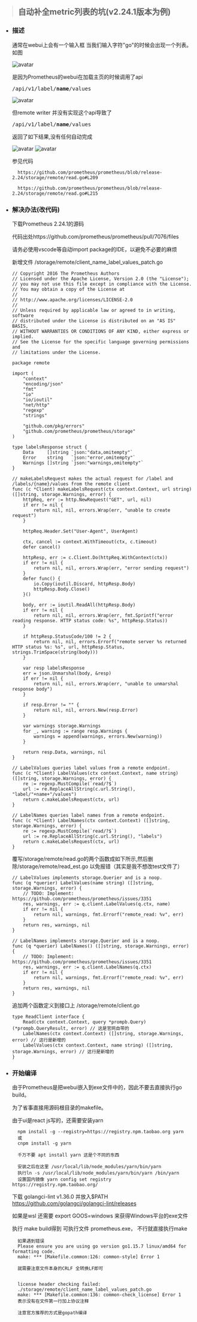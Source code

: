 > ## 自动补全metric列表的坑(v2.24.1版本为例)
* ### 描述
    通常在webui上会有一个输入框 当我们输入字符"go"的时候会出现一个列表。如图

    ![avatar](img/prometheus-auto-complete-1.png)

    是因为Prometheus的webui在加载主页的时候调用了api  <pre>/api/v1/label/__name__/values</pre>
    ![avatar](img/prometheus-auto-complete-2.png)

    但remote writer 并没有实现这个api导致了 <pre>/api/v1/label/__name__/values</pre> 返回了如下结果,没有任何自动完成
        
        
    ![avatar](img/prometheus-auto-compolete-failed-2.png)
    ![avatar](img/prometheus-auto-compolete-failed-1.png)

    参见代码

        https://github.com/prometheus/prometheus/blob/release-2.24/storage/remote/read.go#L209

        https://github.com/prometheus/prometheus/blob/release-2.24/storage/remote/read.go#L215

* ### 解决办法(改代码)
    下载Prometheus 2.24.1的源码

    代码出处https://github.com/prometheus/prometheus/pull/7076/files

    请务必使用vscode等自动import package的IDE，以避免不必要的麻烦

    新增文件 /storage/remote/client_name_label_values_patch.go
    ```golang
    // Copyright 2016 The Prometheus Authors
    // Licensed under the Apache License, Version 2.0 (the "License");
    // you may not use this file except in compliance with the License.
    // You may obtain a copy of the License at
    //
    // http://www.apache.org/licenses/LICENSE-2.0
    //
    // Unless required by applicable law or agreed to in writing, software
    // distributed under the License is distributed on an "AS IS" BASIS,
    // WITHOUT WARRANTIES OR CONDITIONS OF ANY KIND, either express or implied.
    // See the License for the specific language governing permissions and
    // limitations under the License.

    package remote

    import (
        "context"
        "encoding/json"
        "fmt"
        "io"
        "io/ioutil"
        "net/http"
        "regexp"
        "strings"

        "github.com/pkg/errors"
        "github.com/prometheus/prometheus/storage"
    )

    type labelsResponse struct {
        Data     []string `json:"data,omitempty"`
        Error    string   `json:"error,omitempty"`
        Warnings []string `json:"warnings,omitempty"`
    }

    // makeLabelsRequest makes the actual request for /label and /labels/{name}/values from the remote client
    func (c *Client) makeLabelsRequest(ctx context.Context, url string) ([]string, storage.Warnings, error) {
        httpReq, err := http.NewRequest("GET", url, nil)
        if err != nil {
            return nil, nil, errors.Wrap(err, "unable to create request")
        }

        httpReq.Header.Set("User-Agent", UserAgent)

        ctx, cancel := context.WithTimeout(ctx, c.timeout)
        defer cancel()

        httpResp, err := c.Client.Do(httpReq.WithContext(ctx))
        if err != nil {
            return nil, nil, errors.Wrap(err, "error sending request")
        }
        defer func() {
            io.Copy(ioutil.Discard, httpResp.Body)
            httpResp.Body.Close()
        }()

        body, err := ioutil.ReadAll(httpResp.Body)
        if err != nil {
            return nil, nil, errors.Wrap(err, fmt.Sprintf("error reading response. HTTP status code: %s", httpResp.Status))
        }

        if httpResp.StatusCode/100 != 2 {
            return nil, nil, errors.Errorf("remote server %s returned HTTP status %s: %s", url, httpResp.Status, strings.TrimSpace(string(body)))
        }

        var resp labelsResponse
        err = json.Unmarshal(body, &resp)
        if err != nil {
            return nil, nil, errors.Wrap(err, "unable to unmarshal response body")
        }

        if resp.Error != "" {
            return nil, nil, errors.New(resp.Error)
        }

        var warnings storage.Warnings
        for _, warning := range resp.Warnings {
            warnings = append(warnings, errors.New(warning))
        }

        return resp.Data, warnings, nil
    }

    // LabelValues queries label values from a remote endpoint.
    func (c *Client) LabelValues(ctx context.Context, name string) ([]string, storage.Warnings, error) {
        re := regexp.MustCompile(`read/?$`)
        url := re.ReplaceAllString(c.url.String(), "label/"+name+"/values")
        return c.makeLabelsRequest(ctx, url)
    }

    // LabelNames queries label names from a remote endpoint.
    func (c *Client) LabelNames(ctx context.Context) ([]string, storage.Warnings, error) {
        re := regexp.MustCompile(`read/?$`)
        url := re.ReplaceAllString(c.url.String(), "labels")
        return c.makeLabelsRequest(ctx, url)
    }

    ```
    
    覆写/storage/remote/read.go的两个函数成如下所示,然后删除/storage/remote/read_est.go 以免报错（其实是我不想改test文件了） 
    ```golang
    // LabelValues implements storage.Querier and is a noop.
    func (q *querier) LabelValues(name string) ([]string, storage.Warnings, error) {
        // TODO: Implement: https://github.com/prometheus/prometheus/issues/3351
        res, warnings, err := q.client.LabelValues(q.ctx, name)
        if err != nil {
            return nil, warnings, fmt.Errorf("remote_read: %v", err)
        }
        return res, warnings, nil
    }

    // LabelNames implements storage.Querier and is a noop.
    func (q *querier) LabelNames() ([]string, storage.Warnings, error) {
        // TODO: Implement: https://github.com/prometheus/prometheus/issues/3351
        res, warnings, err := q.client.LabelNames(q.ctx)
        if err != nil {
            return nil, warnings, fmt.Errorf("remote_read: %v", err)
        }
        return res, warnings, nil
    }
    ```

    追加两个函数定义到接口上 /storage/remote/client.go
    ```golang
    type ReadClient interface {
        Read(ctx context.Context, query *prompb.Query) (*prompb.QueryResult, error) // 这是官网自带的
        LabelNames(ctx context.Context) ([]string, storage.Warnings, error) // 这行是新增的
        LabelValues(ctx context.Context, name string) ([]string, storage.Warnings, error) // 这行是新增的
    }
    ```

* ### 开始编译
    由于Prometheus是把webui嵌入到exe文件中的，因此不要去直接执行go build。

    为了省事直接用源码根目录的makefile。

    由于ui是react js写的，还需要安装yarn

        npm install -g --registry=https://registry.npm.taobao.org yarn
        或
        cnpm install -g yarn
        
        千万不要 apt install yarn 这是个不同的东西

        安装之后在这里 /usr/local/lib/node_modules/yarn/bin/yarn
        执行ln -s /usr/local/lib/node_modules/yarn/bin/yarn /bin/yarn
        设置国内镜像 yarn config set registry https://registry.npm.taobao.org/

    下载 golangci-lint v1.36.0 并放入$PATH https://github.com/golangci/golangci-lint/releases
    
    如果是wsl 还需要 export GOOS=windows 来获得Windows平台的exe文件

    执行 make build得到 可执行文件 prometheus.exe， 不行就直接执行make
        
        如果遇到错误
        Please ensure you are using go version go1.15.7 linux/amd64 for formatting code.
        make: *** [Makefile.common:126: common-style] Error 1

        就需要注意文件本身的CRLF 全转换LF即可


        license header checking failed:
        ./storage/remote/client_name_label_values_patch.go
        make: *** [Makefile.common:136: common-check_license] Error 1
        表示没有在文件第一行加上协议注释

        注意官方推荐的方式是gopath编译
      
